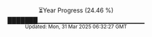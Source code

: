<p align="center">
⏳Year Progress (24.46 %) <br>
███████▁▁▁▁▁▁▁▁▁▁▁▁▁▁▁▁▁▁▁▁▁▁▁ <br>
<sub>Updated: Mon, 31 Mar 2025 06:32:27 GMT</sub>
</p>

